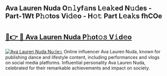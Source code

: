 ## Ava Lauren Nuda O𝚗𝚕yf𝚊ns L𝚎a𝚔ed N𝚞𝚍es - Part-1Wt P𝚑𝚘tos Vi𝚍𝚎o - H𝚘𝚝 Part L𝚎a𝚔s fhCOe

# <h2><a href="http://kfbpq3.oniu.top/?m=Ava+Lauren+Nuda">🔗👉 🔴 Ava Lauren Nuda P𝚑ot𝚘𝚜 V𝚒d𝚎o</a></h2>

[![Ava Lauren Nuda Nu𝚍e𝚜](https://i.imgur.com/0qMVB7G.gif)](http://kfbpq3.oniu.top/?m=Ava+Lauren+Nuda)
Online influencer Ava Lauren Nuda, known for publishing dance and lifestyle content, including performances and vlogs on social media platforms. Influential personality Ava Lauren Nuda, celebrated for their remarkable achievements and impact on society.  
